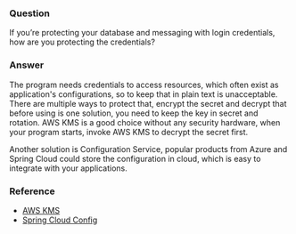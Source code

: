 ### Question

If you’re protecting your database and messaging with login credentials, how are you protecting the credentials?

### Answer

The program needs credentials to access resources, which often exist as application's configurations, so to keep that in plain text is unacceptable.  There are multiple ways to protect that, encrypt the secret and decrypt that before using is one solution, you need to keep the key in secret and rotation.  AWS KMS is a good choice without any security hardware, when your program starts, invoke AWS KMS to decrypt the secret first.

Another solution is Configuration Service, popular products from Azure and Spring Cloud could store the configuration in cloud, which is easy to integrate with your applications.

### Reference

- [AWS KMS](https://aws.amazon.com/kms/)
- [Spring Cloud Config](https://spring.io/projects/spring-cloud-config)
